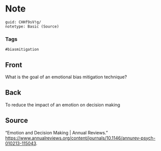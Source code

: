 # Note
```
guid: CHHf9sV!g/
notetype: Basic (Source)
```

### Tags
```
#biasmitigation
```

## Front
What is the goal of an emotional bias mitigation technique? 

## Back
To reduce the impact of an emotion on decision making

## Source
“Emotion and Decision Making | Annual Reviews.” <a href="https://www.annualreviews.org/content/journals/10.1146/annurev-psych-010213-115043">https://www.annualreviews.org/content/journals/10.1146/annurev-psych-010213-115043</a>.
